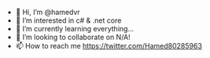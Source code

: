 - 👋 Hi, I’m @hamedvr
- 👀 I’m interested in c# & .net core
- 🌱 I’m currently learning everything...
- 💞️ I’m looking to collaborate on N/A!
- 📫 How to reach me https://twitter.com/Hamed80285963

<!---
hamedvr/hamedvr is a ✨ special ✨ repository because its `README.md` (this file) appears on your GitHub profile.
You can click the Preview link to take a look at your changes.
--->

